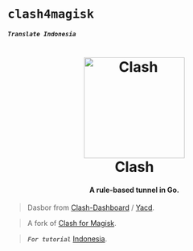 # `clash4magisk`
***`Translate Indonesia`***
<h1 align="center">
  <img src="https://github.com/Dreamacro/clash/raw/master/docs/logo.png" alt="Clash" width="200">
  <br>Clash<br>
</h1>

<h4 align="center">A rule-based tunnel in Go.</h4>

>Dasbor from [Clash-Dashboard](https://github.com/Dreamacro/clash-dashboard) / [Yacd](https://github.com/haishanh/yacd).

>A fork of [Clash for Magisk](https://github.com/kalasutra/Clash_For_Magisk).

>***`For tutorial`*** [Indonesia](https://telegra.ph/𝓒𝓵𝓪𝓼𝓱𝓕𝓸𝓻𝓜𝓪𝓰𝓲𝓼𝓴-11-28). 
